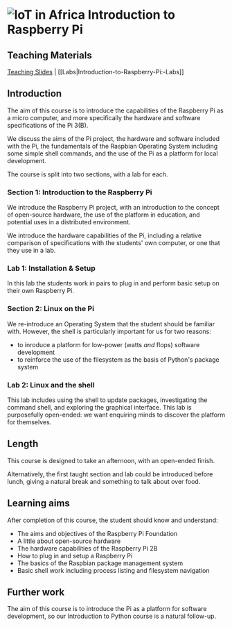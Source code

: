 # ![IoT in Africa](../blob/master/assets/img/logo-128.png?raw=true) Introduction to Raspberry Pi
## Teaching Materials

[Teaching Slides](https://gitpitch.com/iotinafrica/material?p=intro-to-raspberry-pi)
| [[Labs|Introduction-to-Raspberry-Pi:-Labs]]

## Introduction

The aim of this course is to introduce the capabilities of the Raspberry Pi as a micro computer, and more specifically the hardware and software specifications of the Pi 3(B).

We discuss the aims of the Pi project, the hardware and software included with the Pi, the fundamentals of the Raspbian Operating System including some simple shell commands, and the use of the Pi as a platform for local development.

The course is split into two sections, with a lab for each.

### Section 1: Introduction to the Raspberry Pi

We introduce the Raspberry Pi project, with an introduction to the concept of open-source hardware, the use of the platform in education, and potential uses in a distributed environment.

We introduce the hardware capabilities of the Pi, including a relative comparison of specifications with the students' own computer, or one that they use in a lab.

### Lab 1: Installation & Setup

In this lab the students work in pairs to plug in and perform basic setup on their own Raspberry Pi.

### Section 2: Linux on the Pi

We re-introduce an Operating System that the student should be familiar with. However, the shell is particularly important for us for two reasons:
* to inroduce a platform for low-power (watts *and* flops) software development
* to reinforce the use of the filesystem as the basis of Python's package system

### Lab 2: Linux and the shell

This lab includes using the shell to update packages, investigating the command shell, and exploring the graphical interface. This lab is purposefully open-ended: we want enquiring minds to discover the platform for themselves.

## Length
This course is designed to take an afternoon, with an open-ended finish.

Alternatively, the first taught section and lab could be introduced before lunch, giving a natural break and something to talk about over food.

## Learning aims
After completion of this course, the student should know and understand:
* The aims and objectives of the Raspberry Pi Foundation
* A little about open-source hardware
* The hardware capabilities of the Raspberry Pi 2B
* How to plug in and setup a Raspberry Pi 
* The basics of the Raspbian package management system
* Basic shell work including process listing and filesystem navigation

## Further work
The aim of this course is to introduce the Pi as a platform for software development, so our Introduction to Python course is a natural follow-up.